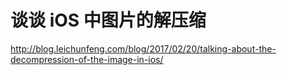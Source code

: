 # 谈谈 iOS 中图片的解压缩
http://blog.leichunfeng.com/blog/2017/02/20/talking-about-the-decompression-of-the-image-in-ios/